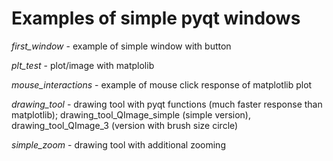 # Examples of simple pyqt windows 

*first_window* - example of simple window with button

*plt_test* - plot/image with matplolib

*mouse_interactions* - example of mouse click response of matplotlib plot

*drawing_tool* - drawing tool with pyqt functions (much faster response than matplotlib); drawing_tool_QImage_simple (simple version), drawing_tool_QImage_3 (version with brush size circle)

*simple_zoom* - drawing tool with additional zooming

